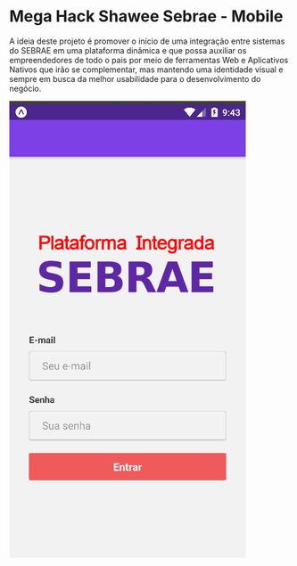 # Mega Hack Shawee Sebrae - Mobile

A ideia deste projeto é promover o início de uma integração entre sistemas do SEBRAE em uma plataforma dinâmica e que possa auxiliar os empreendedores de todo o pais por meio de ferramentas Web e Aplicativos Nativos que irão se complementar, mas mantendo uma identidade visual e sempre em busca da melhor usabilidade para o desenvolvimento do negócio.

![Login](https://github.com/acaciomartins/mega_hack_shawee_sebrae_mobile/blob/master/Hackaton/login.png)
